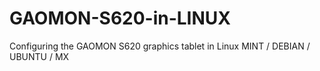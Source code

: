 # GAOMON-S620-in-LINUX
Configuring the GAOMON S620 graphics tablet in Linux MINT / DEBIAN / UBUNTU / MX
